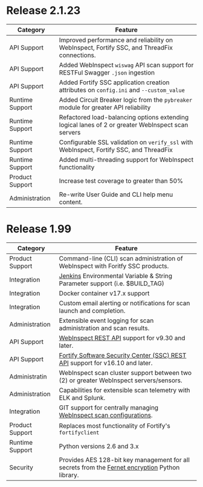 # Release 2.1.23

| Category | Feature |
| -------- | ------- |
| API Support | Improved performance and reliability on WebInspect, Fortify SSC, and ThreadFix connections. |
| API Support | Added WebInspect `wiswag` API scan support for RESTFul Swagger `.json` ingestion |
| API Support | Added Fortify SSC application creation attributes on `config.ini` and `--custom_value` |
| Runtime Support | Added Circuit Breaker logic from the `pybreaker` module for greater API reliability | 
| Runtime Support | Refactored load-balancing options extending logical lanes of 2 or greater WebInspect scan servers |
| Runtime Support | Configurable SSL validation on `verify_ssl` with WebInspect, Fortify SSC, and ThreadFix |
| Runtime Support | Added multi-threading support for WebInspect functionality |
| Product Support | Increase test coverage to greater than 50% |
| Administration | Re-write User Guide and CLI help menu content. 

# Release 1.99

| Category | Feature |
| -------- | ------- |
| Product Support | Command-line (CLI) scan administration of WebInspect with Foritfy SSC products. |
| Integration |  [Jenkins](https://jenkins.io) Environmental Variable & String Parameter support (i.e. $BUILD_TAG) |
| Integration | Docker container v17.x support |
| Integration | Custom email alerting or notifications for scan launch and completion. |
| Administration | Extensible event logging for scan administration and scan results. |
| API Support | [WebInspect REST API](https://pypi.python.org/pypi/webinspectapi) support for v9.30 and later. |
| API Support | [Fortify Software Security Center (SSC) REST API](https://pypi.python.org/pypi/fortifyapi) support for v16.10 and later. |
| Administratin | WebInspect scan cluster support between two (2) or greater WebInspect servers/sensors. |
| Administration | Capabilities for extensible scan telemetry with ELK and Splunk. |
| Integration | GIT support for centrally managing [WebInspect scan configurations](https://github.com/automationdomination/Webinspect). |
| Product Support | Replaces most functionality of Fortify's `fortifyclient` |
| Runtime Support | Python versions 2.6 and 3.x |
| Security | Provides AES 128-bit key management for all secrets from the [Fernet encryption](https://pypi.python.org/pypi/cryptography/) Python library. |
